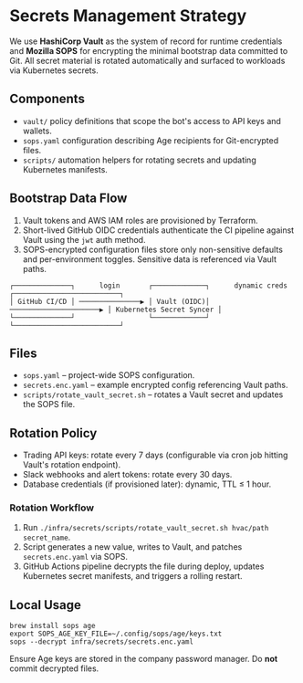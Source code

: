 # Secrets Management Strategy

We use **HashiCorp Vault** as the system of record for runtime credentials and **Mozilla SOPS** for encrypting the minimal bootstrap data committed to Git.  All secret material is rotated automatically and surfaced to workloads via Kubernetes secrets.

## Components

- `vault/` policy definitions that scope the bot's access to API keys and wallets.
- `sops.yaml` configuration describing Age recipients for Git-encrypted files.
- `scripts/` automation helpers for rotating secrets and updating Kubernetes manifests.

## Bootstrap Data Flow

1. Vault tokens and AWS IAM roles are provisioned by Terraform.
2. Short-lived GitHub OIDC credentials authenticate the CI pipeline against Vault using the `jwt` auth method.
3. SOPS-encrypted configuration files store only non-sensitive defaults and per-environment toggles.  Sensitive data is referenced via Vault paths.

```
┌──────────────┐      login       ┌─────────────┐      dynamic creds      ┌──────────────────────────┐
│ GitHub CI/CD │ ───────────────▶ │ Vault (OIDC)│ ──────────────────────▶ │ Kubernetes Secret Syncer │
└──────────────┘                  └─────────────┘                          └──────────────────────────┘
```

## Files

- `sops.yaml` – project-wide SOPS configuration.
- `secrets.enc.yaml` – example encrypted config referencing Vault paths.
- `scripts/rotate_vault_secret.sh` – rotates a Vault secret and updates the SOPS file.

## Rotation Policy

- Trading API keys: rotate every 7 days (configurable via cron job hitting Vault's rotation endpoint).
- Slack webhooks and alert tokens: rotate every 30 days.
- Database credentials (if provisioned later): dynamic, TTL ≤ 1 hour.

### Rotation Workflow

1. Run `./infra/secrets/scripts/rotate_vault_secret.sh hvac/path secret_name`.
2. Script generates a new value, writes to Vault, and patches `secrets.enc.yaml` via SOPS.
3. GitHub Actions pipeline decrypts the file during deploy, updates Kubernetes secret manifests, and triggers a rolling restart.

## Local Usage

```
brew install sops age
export SOPS_AGE_KEY_FILE=~/.config/sops/age/keys.txt
sops --decrypt infra/secrets/secrets.enc.yaml
```

Ensure Age keys are stored in the company password manager.  Do **not** commit decrypted files.
